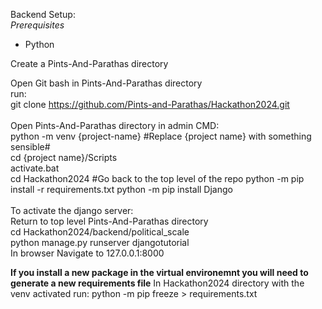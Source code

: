 Backend Setup:<br/>
*Prerequisites*<br/>
- Python<br/>
  
Create a Pints-And-Parathas directory<br/>

Open Git bash in Pints-And-Parathas directory<br/>
run:<br/>
  git clone https://github.com/Pints-and-Parathas/Hackathon2024.git<br/>
<br/>
Open Pints-And-Parathas directory in admin CMD:<br/> 
  python -m venv {project-name}  #Replace {project name} with something sensible#<br/>
  cd {project name}/Scripts <br/>
  activate.bat <br/>
  cd Hackathon2024 #Go back to the top level of the repo
  python -m pip install -r requirements.txt
  python -m pip install Django<br/>
<br/>
To activate the django server:<br/>
Return to top level Pints-And-Parathas directory<br/>
  cd Hackathon2024/backend/political_scale<br/>
  python manage.py runserver djangotutorial<br/>
In browser Navigate to 127.0.0.1:8000<br/>


**If you install a new package in the virtual environemnt you will need to generate a new requirements file**
In Hackathon2024 directory with the venv activated run:
python -m pip freeze > requirements.txt
